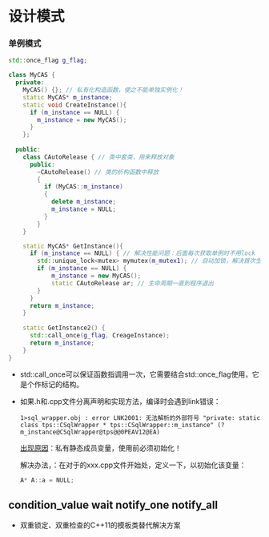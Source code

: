 # 设计模式



### 单例模式

```c++
std::once_flag g_flag;

class MyCAS {
  private:
  	MyCAS() {}; // 私有化构造函数，使之不能单独实例化！
  	static MyCAS* m_instance;
  	static void CreateInstance(){
      if (m_instance == NULL) {
        m_instance = new MyCAS();
      }
    };
  
  public:
    class CAutoRelease { // 类中套类，用来释放对象
      public: 
        ~CAutoRelease() // 类的析构函数中释放
        {
          if (MyCAS::m_instance)
          {
            delete m_instance;
            m_instance = NULL;
          }
        }
    }

  	static MyCAS* GetInstance(){
      if (m_instance == NULL) { // 解决性能问题：后面每次获取单例时不用lock
        std::unique_lock<mutex> mymutex(m_mutex1); // 自动加锁，解决首次生成时的线程安全问题
		if (m_instance == NULL) {
	  		m_instance = new MyCAS();
    		static CAutoRelease ar; // 生命周期一直到程序退出
      	}
      }
      return m_instance;
    }
  
  	static GetInstance2() {
      std::call_once(g_flag, CreageInstance);
      return m_instance;
    }
}
```

- std::call_once可以保证函数指调用一次，它需要结合std::once_flag使用，它是个作标记的结构。

- 如果.h和.cpp文件分离声明和实现方法，编译时会遇到link错误：

  ```log
  1>sql_wrapper.obj : error LNK2001: 无法解析的外部符号 "private: static class tps::CSqlWrapper * tps::CSqlWrapper::m_instance" (?m_instance@CSqlWrapper@tps@@0PEAV12@EA)
  ```

  [出现原因](https://my.oschina.net/u/257448/blog/849778)：私有静态成员变量，使用前必须初始化！

  解决办法，：在对于的xxx.cpp文件开始处，定义一下，以初始化该变量：

  ```c++
  A* A::a = NULL;
  ```

  

## condition_value wait notify_one notify_all

- 双重锁定、双重检查的C++11的模板类替代解决方案





